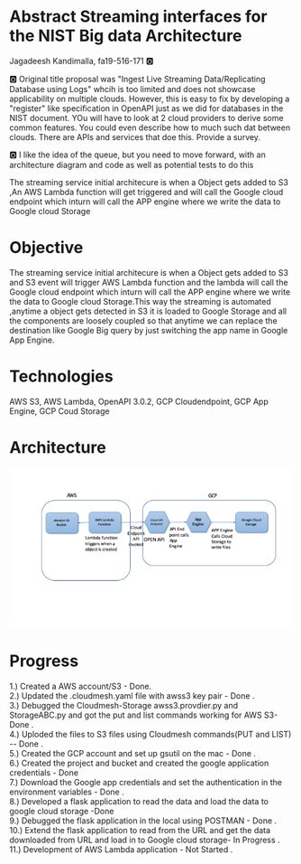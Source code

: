 # Abstract Streaming interfaces for the NIST Big data Architecture

Jagadeesh Kandimalla, fa19-516-171 :o2:

:o2: Original title proposal was "Ingest Live Streaming Data/Replicating Database using Logs" whcih is too limited and does not showcase applicability on multiple clouds. However, this is easy to fix by developing a "register" like specification in OpenAPI just as we did for databases in the NIST document. YOu will have to look at 2 cloud providers to derive some common features. You could even describe how to much such dat between clouds. There are APIs and services that doe this. Provide a survey.

:o2: I like the idea of the queue, but you need to move forward, with an architecture diagram and code as well as potential tests to do this

The streaming service initial architecure is when a Object gets added to S3 ,An AWS Lambda function will get triggered and will call the Google cloud endpoint which inturn will call the APP engine where we write the data to Google cloud Storage


# Objective

The streaming service initial architecure is when a Object gets added to S3 and S3 event will trigger AWS Lambda function and the lambda will call the Google cloud endpoint which inturn will call the APP engine where we write the data to Google cloud Storage.This way the streaming is automated ,anytime a object gets detected in S3 it is loaded to Google Storage and all the components are loosely coupled so that anytime we can replace the destination like Google Big query by just switching the app name in Google App Engine.


# Technologies

AWS S3,
AWS Lambda,
OpenAPI 3.0.2,
GCP Cloudendpoint,
GCP App Engine,
GCP Coud Storage

# Architecture

![architecture](images/architecuture-171.png)

# Progress
1.) Created a AWS account/S3 - Done.  
2.) Updated the .cloudmesh.yaml file with awss3 key pair - Done   .  
3.) Debugged the Cloudmesh-Storage awss3.provdier.py and StorageABC.py and got the put and list commands working for AWS S3- Done .    
4.) Uploded the files to S3 files using Cloudmesh commands(PUT and LIST) -- Done .     
5.) Created the GCP account and set up gsutil on the mac - Done .  
6.) Created the project and bucket and created the google application credentials - Done   
7.) Download the Google app credentials and set the authentication in the environment variables - Done .   
8.) Developed a flask application to read the data and load the data to google cloud storage -Done       
9.) Debugged the flask application in the local using POSTMAN - Done .   
10.) Extend the flask application to read from the URL and get the data downloaded from URL and load in to Google cloud storage- In Progress    . 
11.) Development of AWS Lambda application - Not Started . 


